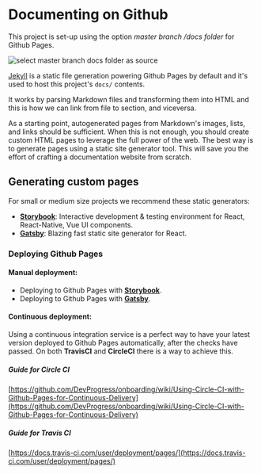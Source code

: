 # Documenting on Github

This project is set-up using the option *master branch /docs folder* for Github Pages.

![select master branch docs folder as source](https://help.github.com/assets/images/help/pages/select-master-branch-docs-folder-as-source.png)

[Jekyll](https://github.com/jekyll/jekyll) is a static file generation powering Github Pages by default and it's used to host this project's `docs/` contents.

It works by parsing Markdown files and transforming them into HTML and this is how we can link from file to section, and viceversa.

As a starting point, autogenerated pages from Markdown's images, lists, and links should be sufficient. When this is not enough, you should create custom HTML pages to leverage the full power of the web. The best way is to generate pages using a static site generator tool. This will save you the effort of crafting a documentation website from scratch.

## Generating custom pages

For small or medium size projects we recommend these static generators:

* **[Storybook](https://github.com/storybooks/storybook)**: Interactive development & testing environment for React, React-Native, Vue UI components.
* **[Gatsby](https://github.com/gatsbyjs/gatsby)**: Blazing fast static site generator for React.

### Deploying Github Pages

#### Manual deployment:
* Deploying to Github Pages with **[Storybook](https://storybook.js.org/basics/exporting-storybook/)**.
* Deploying to Github Pages with **[Gatsby](https://www.gatsbyjs.org/docs/deploy-gatsby/#github-pages)**.

#### Continuous deployment:

Using a continuous integration service is a perfect way to have your latest version deployed to Github Pages automatically, after the checks have passed. On both **TravisCI** and **CircleCI** there is a way to achieve this.

##### Guide for Circle CI

[https://github.com/DevProgress/onboarding/wiki/Using-Circle-CI-with-Github-Pages-for-Continuous-Delivery](https://github.com/DevProgress/onboarding/wiki/Using-Circle-CI-with-Github-Pages-for-Continuous-Delivery)

##### Guide for Travis CI

[https://docs.travis-ci.com/user/deployment/pages/](https://docs.travis-ci.com/user/deployment/pages/)